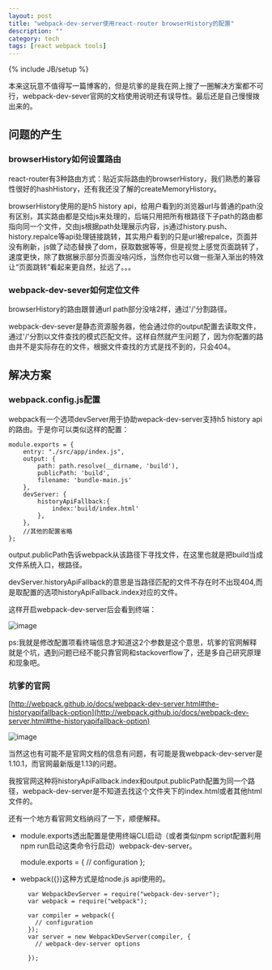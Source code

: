 ```yaml
---
layout: post
title: "webpack-dev-server使用react-router browserHistory的配置"
description: ""
category: tech
tags: [react webpack tools]
---
```

{% include JB/setup %}

本来这玩意不值得写一篇博客的，但是坑爹的是我在网上搜了一圈解决方案都不可行，webpack-dev-sever官网的文档使用说明还有误导性。最后还是自己慢慢拨出来的。

## 问题的产生

###  browserHistory如何设置路由

react-router有3种路由方式：贴近实际路由的browserHistory，我们熟悉的兼容性很好的hashHistory，还有我还没了解的createMemoryHistory。

browserHistory使用的是h5 history api，给用户看到的浏览器url与普通的path没有区别，其实路由都是交给js来处理的，后端只用把所有根路径下子path的路由都指向同一个文件，交由js根据path处理展示内容，js通过history.push、history.repalce等api处理链接跳转，其实用户看到的只是url被repalce，页面并没有刷新，js做了动态替换了dom，获取数据等等，但是视觉上感觉页面跳转了，速度更快，除了数据展示部分页面没啥闪烁，当然你也可以做一些渐入渐出的特效让“页面跳转”看起来更自然，扯远了。。。


### webpack-dev-sever如何定位文件

browserHistory的路由跟普通url path部分没啥2样，通过'/'分割路径。

webpack-dev-sever是静态资源服务器，他会通过你的output配置去读取文件，通过'/'分割以文件查找的模式匹配文件。这样自然就产生问题了，因为你配置的路由并不是实际存在的文件，根据文件查找的方式是找不到的，只会404。

## 解决方案

### webpack.config.js配置

webpack有一个选项devServer用于协助wepack-dev-server支持h5 history api的路由。于是你可以类似这样的配置：

	module.exports = {
	    entry: "./src/app/index.js",
	    output: {
	        path: path.resolve(__dirname, 'build'),
	        publicPath: 'build',
	        filename: 'bundle-main.js'
	    },
	    devServer: {
	        historyApiFallback:{
	            index:'build/index.html'
	        },
	    },
	    //其他的配置省略
	};

output.publicPath告诉webpack从该路径下寻找文件，在这里也就是把build当成文件系统入口，根路径。

devServer.historyApiFallback的意思是当路径匹配的文件不存在时不出现404,而是取配置的选项historyApiFallback.index对应的文件。

这样开启webpack-dev-server后会看到终端：

![image](https://echizen.github.io/assets/blog-img/20160704.png)

ps:我就是修改配置项看终端信息才知道这2个参数是这个意思，坑爹的官网解释就是个坑，遇到问题已经不能只靠官网和stackoverflow了，还是多自己研究原理和现象吧。

### 坑爹的官网

[http://webpack.github.io/docs/webpack-dev-server.html#the-historyapifallback-option](http://webpack.github.io/docs/webpack-dev-server.html#the-historyapifallback-option)

![image](https://echizen.github.io/assets/blog-img/QQ20160705-0@2x.png)

当然这也有可能不是官网文档的信息有问题，有可能是我webpack-dev-server是1.10.1，而官网最新版是1.13的问题。

我按官网这种将historyApiFallback.index和output.publicPath配置为同一个路径，webpack-dev-server是不知道去找这个文件夹下的index.html或者其他html文件的。


还有一个地方看官网文档纳闷了一下，顺便解释。

- module.exports透出配置是使用终端CLI启动（或者类似npm script配置利用npm run启动这类命令行启动）webpack-dev-server。

	module.exports = {
	    // configuration
	};
	
- webpack({})这种方式是给node.js api使用的。


		var WebpackDevServer = require("webpack-dev-server");
		var webpack = require("webpack");
		
		var compiler = webpack({
		  // configuration
		});
		var server = new WebpackDevServer(compiler, {
		  // webpack-dev-server options
		
		});